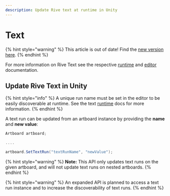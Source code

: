 ```yaml
---
description: Update Rive text at runtime in Unity
---
```


# Text

{% hint style="warning" %}
This article is out of date! Find the [new version here](https://rive.app/community/doc/text/docNlLQtrqAS).
{% endhint %}

For more information on Rive Text see the respective [runtime](../../runtimes/text.md) and [editor](../../editor/text/) documentation.

## Update Rive Text in Unity

{% hint style="info" %}
A unique run name must be set in the editor to be easily discoverable at runtime. See the text [runtime](../../runtimes/text.md) docs for more information.
{% endhint %}

A text run can be updated from an artboard instance by providing the **name** and **new value**:

```csharp
Artboard artboard;

....

artboard.SetTextRun("textRunName", "newValue");
```

{% hint style="warning" %}
**Note:** This API only updates text runs on the given artboard, and will not update text runs on nested artboards.
{% endhint %}

{% hint style="warning" %}
An expanded API is planned to access a text run instance and to increase the discoverability of text runs.
{% endhint %}
